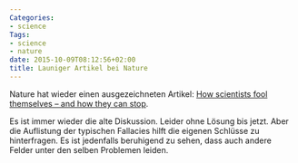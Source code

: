 ```yaml
---
Categories:
- science
Tags:
- science
- nature
date: 2015-10-09T08:12:56+02:00
title: Launiger Artikel bei Nature
---
```


Nature hat wieder einen ausgezeichneten Artikel: [How scientists fool themselves – and how they can stop](http://www.nature.com/news/how-scientists-fool-themselves-and-how-they-can-stop-1.18517).

Es ist immer wieder die alte Diskussion.  Leider ohne Lösung bis jetzt.  Aber die Auflistung der typischen Fallacies hilft die eigenen Schlüsse zu hinterfragen.  Es ist jedenfalls beruhigend zu sehen, dass auch andere Felder unter den selben Problemen leiden. 

<!--more--> 
